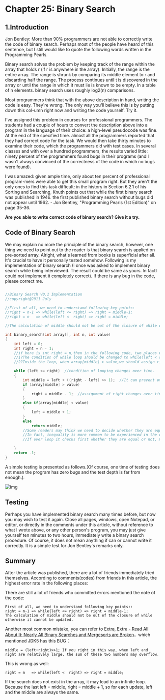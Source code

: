 Chapter 25: Binary Search 
========

## 1.Introduction

Jon Bentley: More than 90% programmers are not able to correctly write the code of binary search. Perhaps most of the people have heard of this sentence, but I still would like to quote the following words written in the Programming Pearls.

Binary search solves the problem by keeping track of the range within the array that holds r (if r is anywhere in the array). Initially, the range is the entire array. The range is shrunk by comparing its middle element to r and discarding half the range. The process continues until t is discovered in the array or until the range in which it must lie is known to be empty. In a table of n elements. binary search uses roughly log2(n) comparisons. 

Most programmers think that with the above description in hand, writing the code is easy. They're wrong. The only way you'll believe this is by putting down this col-umn right now and writing the code yourself. Try it. 

I've assigned this problem in courses for professional programmers. The students had a couple of hours to convert the description above into a program in the language of their choice: a high-level pseudocode was fine. At the end of the specified time. almost all the programmers reported that they had correct code for the task. We would then take thirty minutes to examine their code, which the programmers did with test cases. In several classes and with over a hundred programmers, the results varied little: ninety percent of the programmers found bugs in their programs (and I wasn't always convinced of the correctness of the code in which no bugs were found). 

I was amazed: given ample time, only about ten percent of professional program-mers were able to get this small program right. But they aren't the only ones to find this task difficult: in the history in Section 6.2.1 of his Sorting and Searching, Knuth points out that while the first binary search was published in 1946. the first published binary search without bugs did not appear until 1962.  - Jon Bentley, "Programming Pearls (1st Edition)" on page 35-36.

**Are you able to write correct code of binary search? Give it a try.**

## Code of Binary Search

We may explain no more the principle of the binary search, however, one thing we need to point out to the reader is that binary search is applied on pre-sorted array. Alright, what's learned from books is superficial after all. It's crucial to have it personally tested somehow. Following is my implementation of binary search (I once was asked to implement binary search while being interviewed. The result could be same as yours. In factI could not implement it completely correct). If there is any bug in the code, please correct me.

```cpp

//Binary Search V0.1 Implementation 
//copyright@2011 July

//First of all, we need to understand following key points:
//right = n-1 => while(left <= right) => right = middle-1;
//right = n   => while(left <  right) => right = middle;

//The calculation of middle should not be out of the closure of while otherwise it cannot be updated.

int binary_search(int array[], int n, int value)
{
    int left = 0;
    int right = n - 1;
    //if here is int right = n,then in the following code, two places need to be modified to ensure the correspondence:
    //1?The condition of while loop should be changed to while(left < right)
    //2?Inside the loop, when array[middle] > value,we should assign right = mid

    while (left <= right)  //condition of looping changes over time.
    {
        int middle = left + ((right - left) >> 1);  //It can prevent overflow and simultaneouslyt the shifting operation is more efficient. Each time it needs to be updated. 
        if (array[middle] > value)
        {
            right = middle - 1;  //assignment of right changes over time.
        }
        else if(array[middle] < value)
        {
            left = middle + 1;
        }
        else
            return middle;
        //Some readers may think we need to decide whether they are equal or not.
        //In fact, inequality is more common to be experienced in the comparison. 
        //If ever loop it checks first whether they are equal or not, more time will be comsumed.

    }
    return -1;
}

```

A simple testing is presented as follows.(Of course, one time of testing does not mean the program has zero bugs and the test depth is far from enough.):

![img](../images/25.1.gif)
 
## Testing

Perhaps you have implemented binary search many times before, but now you may wish to test it again. Close all pages, windows, open Notepad, or editor, or directly in the comments under this article, without reference to what I wrote above, or any other person's program, you may just give yourself ten minutes to two hours, immediately write a binary search procedure.
Of course, it does not mean anything if can or cannot write it correctly. It is a simple test for Jon Bentley's remarks only.

## Summary 

After the article was published, there are a lot of friends immediately tried themselves. According to comments(codes) from friends in this article, the highest error rate in the following places:

There are still a lot of friends who committed errors mentioned the note of the code:

	First of all, we need to understand following key points::
	right = n-1 => while(left <= right) => right = middle-1;
	The calculation of middle should not be out of the closure of while otherwise it cannot be updated.

Another most common mistake, you can refer to [Extra, Extra - Read All About It: Nearly All Binary Searches and Mergesorts are Broken](http://googleresearch.blogspot.com/2006/06/extra-extra-read-all-about-it-nearly.html)，which mentioned JDK5 has this BUG：

	middle = (left+right)>>1; If you right in this way, when left and right are relatively large, the sum of these two numbers may overflow. 

This is wrong as well:

	right = n   => while(left <  right) => right = middle;

If the search does not exist in the  array, it may lead to an infinite loop.  Because the last left = middle, right = middle + 1, so for each update, left and the middle are always the same.
